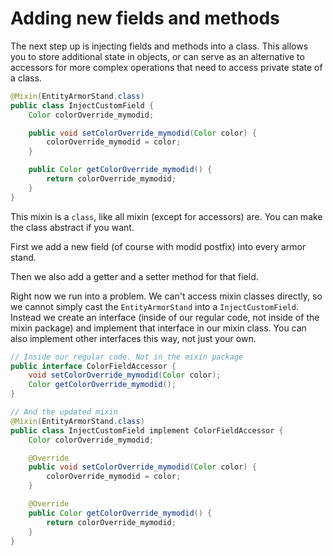 # Adding new fields and methods

The next step up is injecting fields and methods into a class. This allows you to store additional state in objects, or can serve as an alternative to accessors for more complex operations that need to access private state of a class.

```java
@Mixin(EntityArmorStand.class)
public class InjectCustomField {
    Color colorOverride_mymodid;

    public void setColorOverride_mymodid(Color color) {
        colorOverride_mymodid = color;
    }

    public Color getColorOverride_mymodid() {
        return colorOverride_mymodid;
    }
}
```

This mixin is a `class`, like all mixin (except for accessors) are. You can make the class abstract if you want. 

First we add a new field (of course with modid postfix) into every armor stand.

Then we also add a getter and a setter method for that field.

Right now we run into a problem. We can't access mixin classes directly, so we cannot simply cast the `EntityArmorStand` into a `InjectCustomField`. Instead we create an interface (inside of our regular code, not inside of the mixin package) and implement that interface in our mixin class. You can also implement other interfaces this way, not just your own.

```java
// Inside our regular code. Not in the mixin package
public interface ColorFieldAccessor {
    void setColorOverride_mymodid(Color color);
    Color getColorOverride_mymodid();
}

// And the updated mixin
@Mixin(EntityArmorStand.class)
public class InjectCustomField implement ColorFieldAccessor {
    Color colorOverride_mymodid;

    @Override
    public void setColorOverride_mymodid(Color color) {
        colorOverride_mymodid = color;
    }

    @Override
    public Color getColorOverride_mymodid() {
        return colorOverride_mymodid;
    }
}
```

